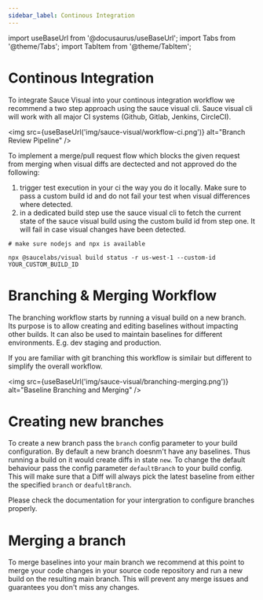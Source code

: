 ```yaml
---
sidebar_label: Continous Integration
---
```


import useBaseUrl from '@docusaurus/useBaseUrl';
import Tabs from '@theme/Tabs';
import TabItem from '@theme/TabItem';

# Continous Integration

To integrate Sauce Visual into your continous integration workflow we recommend a two step approach using the sauce visual cli. Sauce visual cli will work with all major CI systems (Github, Gitlab, Jenkins, CircleCI).

<img src={useBaseUrl('img/sauce-visual/workflow-ci.png')} alt="Branch Review Pipeline" />

To implement a merge/pull request flow which blocks the given request from merging when visual diffs are dectected and not approved do the following:

1. trigger test execution in your ci the way you do it locally. Make sure to pass a custom build id and do not fail your test when visual differences where detected.
2. in a dedicated build step use the sauce visual cli to fetch the current state of the sauce visual build using the custom build id from step one. It will fail in case visual changes have been detected.

```
# make sure nodejs and npx is available

npx @saucelabs/visual build status -r us-west-1 --custom-id YOUR_CUSTOM_BUILD_ID
```

# Branching & Merging Workflow

The branching workflow starts by running a visual build on a new branch. Its purpose is to allow creating and editing baselines
without impacting other builds. It can also be used to maintain baselines for different environments. E.g. dev staging and production.

If you are familiar with git branching this workflow is similair but different to simplify the overall workflow.

<img src={useBaseUrl('img/sauce-visual/branching-merging.png')} alt="Baseline Branching and Merging" />

# Creating new branches

To create a new branch pass the `branch` config parameter to your build configuration. By default a new branch doesnm't have any baselines. Thus running a build on it would create diffs in state `new`. To change the default behaviour pass the config parameter `defaultBranch` to your build config. This will make sure that a Diff will always pick the latest baseline from either the specified `branch` or `deafultBranch`.

Please check the documentation for your intergration to configure branches properly.

# Merging a branch

To merge baselines into your main branch we recommend at this point to merge your code changes in your source code repository and run a new build on the resulting main branch. This will prevent any merge issues and guarantees you don't miss any changes.
